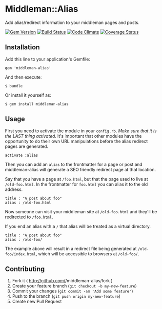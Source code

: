 # Middleman::Alias

Add alias/redirect information to your middleman pages and posts.

[![Gem Version](https://badge.fury.io/rb/middleman-alias.png)](http://badge.fury.io/rb/middleman-alias)
[![Build Status](https://travis-ci.org/Octo-Labs/middleman-alias.png?branch=master)](https://travis-ci.org/Octo-Labs/middleman-alias)
[![Code Climate](https://codeclimate.com/github/Octo-Labs/middleman-alias.png)](https://codeclimate.com/github/Octo-Labs/middleman-alias)
[![Coverage Status](https://coveralls.io/repos/Octo-Labs/middleman-alias/badge.png)](https://coveralls.io/r/Octo-Labs/middleman-alias)


## Installation

Add this line to your application's Gemfile:

    gem 'middleman-alias'

And then execute:

    $ bundle

Or install it yourself as:

    $ gem install middleman-alias

## Usage

First you need to activate the module in your `config.rb`. *Make sure
that it is the LAST thing activated.* It's important that other modules
have the opportunity to do their own URL manipulations before the
alias redirect pages are generated.

```
activate :alias
```

Then you can add an `alias` to the frontmatter for a page or post and
middleman-alias will generate a SEO friendly redirect page at that
location.

Say that you have a page at `/foo.html`, but that the page used to live
at `/old-foo.html`.  In the frontmatter for `foo.html` you can alias it
to the old address.

```
title : "A post about foo"
alias : /old-foo.html
```

Now someone can visit your middleman site at `/old-foo.html` and they'll
be redirected to `/foo.html`.

If you end an alias with a `/` that alias will be treated as a virtual
directory.

```
title : "A post about foo"
alias : /old-foo/
```

The example above will result in a redirect file being generated at
`/old-foo/index.html`, which will be accessible to browsers at `/old-foo/`.

## Contributing

1. Fork it ( http://github.com/<my-github-username>/middleman-alias/fork )
2. Create your feature branch (`git checkout -b my-new-feature`)
3. Commit your changes (`git commit -am 'Add some feature'`)
4. Push to the branch (`git push origin my-new-feature`)
5. Create new Pull Request
